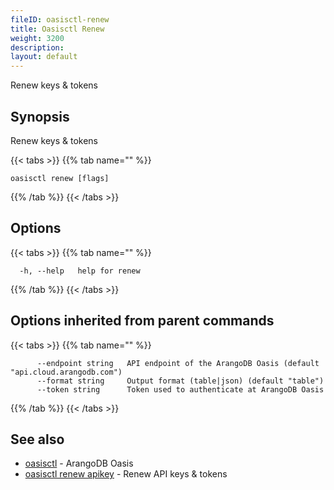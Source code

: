 ```yaml
---
fileID: oasisctl-renew
title: Oasisctl Renew
weight: 3200
description: 
layout: default
---
```

Renew keys & tokens

## Synopsis

Renew keys & tokens

{{< tabs >}}
{{% tab name="" %}}
```
oasisctl renew [flags]
```
{{% /tab %}}
{{< /tabs >}}

## Options

{{< tabs >}}
{{% tab name="" %}}
```
  -h, --help   help for renew
```
{{% /tab %}}
{{< /tabs >}}

## Options inherited from parent commands

{{< tabs >}}
{{% tab name="" %}}
```
      --endpoint string   API endpoint of the ArangoDB Oasis (default "api.cloud.arangodb.com")
      --format string     Output format (table|json) (default "table")
      --token string      Token used to authenticate at ArangoDB Oasis
```
{{% /tab %}}
{{< /tabs >}}

## See also

* [oasisctl](../oasisctl-options)	 - ArangoDB Oasis
* [oasisctl renew apikey](oasisctl-renew-apikey)	 - Renew API keys & tokens

